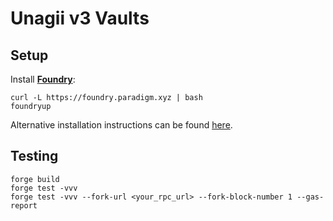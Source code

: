# Unagii v3 Vaults

## Setup

Install [**Foundry**](https://github.com/foundry-rs/foundry):

```shell
curl -L https://foundry.paradigm.xyz | bash
foundryup
```

Alternative installation instructions can be found [here](https://book.getfoundry.sh/getting-started/installation.html).

## Testing

```shell
forge build
forge test -vvv
forge test -vvv --fork-url <your_rpc_url> --fork-block-number 1 --gas-report
```
